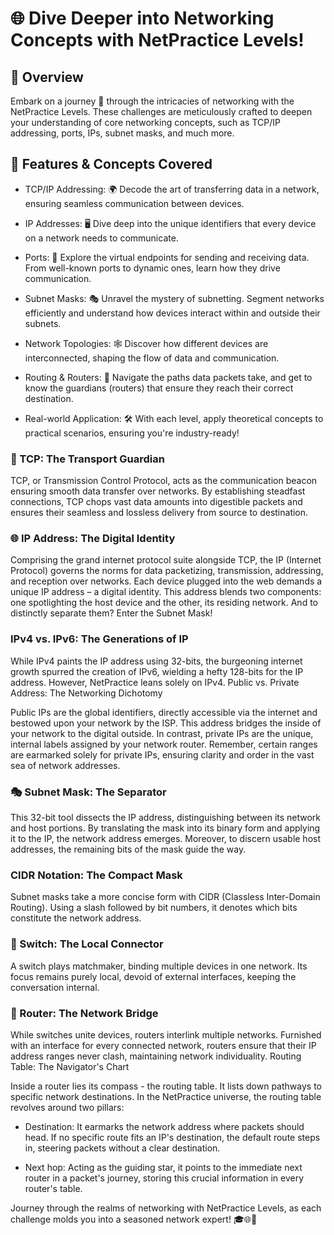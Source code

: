 # 🌐 Dive Deeper into Networking Concepts with NetPractice Levels!

## 📌 Overview

Embark on a journey 🚀 through the intricacies of networking with the NetPractice Levels. These challenges are meticulously crafted to deepen your understanding of core networking concepts, such as TCP/IP addressing, ports, IPs, subnet masks, and much more.

## 🌟 Features & Concepts Covered

- TCP/IP Addressing: 🌍 Decode the art of transferring data in a network, ensuring seamless communication between devices.

- IP Addresses: 🖥️ Dive deep into the unique identifiers that every device on a network needs to communicate.

- Ports: 🚪 Explore the virtual endpoints for sending and receiving data. From well-known ports to dynamic ones, learn how they drive communication.

- Subnet Masks: 🎭 Unravel the mystery of subnetting. Segment networks efficiently and understand how devices interact within and outside their subnets.

- Network Topologies: 🕸️ Discover how different devices are interconnected, shaping the flow of data and communication.

- Routing & Routers: 🌉 Navigate the paths data packets take, and get to know the guardians (routers) that ensure they reach their correct destination.

- Real-world Application: 🛠️ With each level, apply theoretical concepts to practical scenarios, ensuring you're industry-ready!


### 📌 TCP: The Transport Guardian

TCP, or Transmission Control Protocol, acts as the communication beacon ensuring smooth data transfer over networks. By establishing steadfast connections, TCP chops vast data amounts into digestible packets and ensures their seamless and lossless delivery from source to destination.

### 🌐 IP Address: The Digital Identity

Comprising the grand internet protocol suite alongside TCP, the IP (Internet Protocol) governs the norms for data packetizing, transmission, addressing, and reception over networks. Each device plugged into the web demands a unique IP address – a digital identity. This address blends two components: one spotlighting the host device and the other, its residing network. And to distinctly separate them? Enter the Subnet Mask!

### IPv4 vs. IPv6: The Generations of IP

While IPv4 paints the IP address using 32-bits, the burgeoning internet growth spurred the creation of IPv6, wielding a hefty 128-bits for the IP address. However, NetPractice leans solely on IPv4.
Public vs. Private Address: The Networking Dichotomy

Public IPs are the global identifiers, directly accessible via the internet and bestowed upon your network by the ISP. This address bridges the inside of your network to the digital outside. In contrast, private IPs are the unique, internal labels assigned by your network router. Remember, certain ranges are earmarked solely for private IPs, ensuring clarity and order in the vast sea of network addresses.

### 🎭 Subnet Mask: The Separator

This 32-bit tool dissects the IP address, distinguishing between its network and host portions. By translating the mask into its binary form and applying it to the IP, the network address emerges. Moreover, to discern usable host addresses, the remaining bits of the mask guide the way.

### CIDR Notation: The Compact Mask

Subnet masks take a more concise form with CIDR (Classless Inter-Domain Routing). Using a slash followed by bit numbers, it denotes which bits constitute the network address.

### 🔁 Switch: The Local Connector

A switch plays matchmaker, binding multiple devices in one network. Its focus remains purely local, devoid of external interfaces, keeping the conversation internal.

### 🌉 Router: The Network Bridge

While switches unite devices, routers interlink multiple networks. Furnished with an interface for every connected network, routers ensure that their IP address ranges never clash, maintaining network individuality.
Routing Table: The Navigator's Chart

Inside a router lies its compass - the routing table. It lists down pathways to specific network destinations. In the NetPractice universe, the routing table revolves around two pillars:

- Destination: It earmarks the network address where packets should head. If no specific route fits an IP's destination, the default route steps in, steering packets without a clear destination.

- Next hop: Acting as the guiding star, it points to the immediate next router in a packet's journey, storing this crucial information in every router's table.



Journey through the realms of networking with NetPractice Levels, as each challenge molds you into a seasoned network expert! 🎓🌐🔧